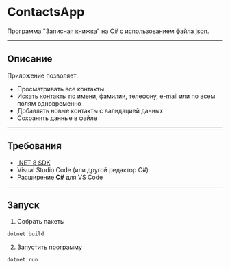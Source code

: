 # ContactsApp

Программа "Записная книжка" на C# с использованием файла json.

---

## Описание

Приложение позволяет:

- Просматривать все контакты
- Искать контакты по имени, фамилии, телефону, e-mail или по всем полям одновременно
- Добавлять новые контакты с валидацией данных
- Сохранять данные в файле

---

## Требования

- [.NET 8 SDK](https://dotnet.microsoft.com/en-us/download)
- Visual Studio Code (или другой редактор C#)
- Расширение **C#** для VS Code

---

## Запуск

1. Собрать пакеты
```bash
dotnet build
```
2. Запустить программу
```bash
dotnet run
```
